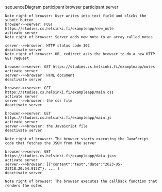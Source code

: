 sequenceDiagram
    participant browser
    participant server

    Note right of browser: User writes into text field and clicks the submit button
    browser->>server: POST https://studies.cs.helsinki.fi/exampleapp/new_note
    activate server
    Note right of browser: Server adds new note to an array called notes

    server-->>browser: HTTP status code 302
    deactivate server
    Note right of browser: URL redirect asks the browser to do a new HTTP GET request

    browser->>server: GET https://studies.cs.helsinki.fi/exampleapp/notes
    activate server
    server-->>browser: HTML document
    deactivate server

    browser->>server: GET https://studies.cs.helsinki.fi/exampleapp/main.css
    activate server
    server-->>browser: the css file
    deactivate server

    browser->>server: GET https://studies.cs.helsinki.fi/exampleapp/main.js
    activate server
    server-->>browser: the JavaScript file
    deactivate server

    Note right of browser: The browser starts executing the JavaScript code that fetches the JSON from the server

    browser->>server: GET https://studies.cs.helsinki.fi/exampleapp/data.json
    activate server
    server-->>browser: [{"content":"test","date":"2023-05-23T18:20:54.912Z"}, ... ]
    deactivate server

    Note right of browser: The browser executes the callback function that renders the notes